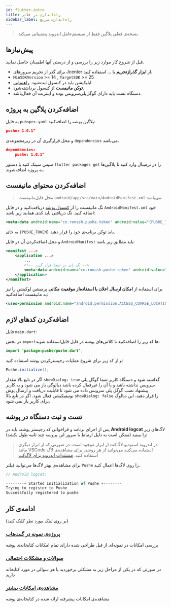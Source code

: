 ```yaml
---
id: flutter-intro
title: راه‌اندازی در فلاتر
sidebar_label: راه‌اندازی سریع
---
```


> نسخه‌ی فعلی پلاگین فقط از سیستم‌عامل اندروید پشتیبانی می‌کند.

## پیش‌نیاز‌ها

قبل از شروع کار موارد زیر را بررسی و از درستی آنها اطمینان حاصل نمایید.

- برای گذر از تحریم سرور‌های Jcenter از **ابزار گذرازتحریم** یا ... استفاده کنید.
- `MinSDKVersion` >= 14 , `TargetSDK` >= 25
- اپلیکیشن باید در کنسول ثبت‌شود. [راهنمایی](/docs/console/console-submit)
- **توکن مانیفست** از کنسول برداشته‌شود.
- دستگاه تست باید دارای گوگل‌پلی‌سرویس بوده و اینترنت آن فعال‌باشد.

## اضافه‌کردن پلاگین به پروژه

به فایل `pubspec.yaml` پلاگین پوشه را اضافه‌کنید:


```json
pushe: 1.0.1^
```

و محل قرارگیری آن در زیرمجموعه‌ی `dependencies` می‌باشد.

```json
dependencies:
    pushe: 1.0.1^
```

سپس سینک کنید یا دستور `flutter packages get` را در ترمینال وارد کنید تا پلاگین‌ها به پروژه اضافه‌شوند.

## اضافه‌کردن محتوای مانیفست

> محل فایل‌مانیفست `android/app/src/main/AndroidManifest.xml` می‌باشد.

تگ مانیفست را از [کنسول پوشه](https://console.pushe.co) دریافت‌کنید و در فایل `AndroidManifest.xml` خود اضافه کنید. تگ دریافتی باید کدی همانند زیر باشد:


```xml
<meta-data android:name="co.ronash.pushe.token" android:value="{PUSHE_TOKEN}" />
```

به جای `{PUSHE_TOKEN}` باید توکن برنامه‌ی خود را قرار دهید.

و محل اضافه‌کردن آن در فایل `AndroidManifest` باید مطابق زیر باشد:

```xml
<manifest ...>
    <application ...>
        ...
        <!-- تگ باید در اینجا قرار گیرد -->
        <meta-data android:name="co.ronash.pushe.token" android:value="{PUSHE_TOKEN}" />
    </application>
</manifest>
```

برای استفاده از **امکان ارسال اعلان با استفاده‌از موقعیت مکانی** پرمیشن لوکیشن را نیز به مانیفست اضافه‌کنید:

```xml
<uses-permission android:name="android.permission.ACCESS_COARSE_LOCATION"/>
```

## اضافه‌کردن کدهای لازم

فایل `main.dart`:

در بخش `import`ها کد زیر را اضافه‌کنید تا کلاس‌های پوشه در فایل قابل‌استفاده شوند:

```java
import 'package:pushe/pushe.dart';
```

و از کد زیر برای شروع‌ عملیات رجیسترکردن پوشه استفاده کنید:

```java
Pushe.initialize();
```

اگر در تابع بالا مقدار `showDialog: true` گذاشته شود و دستگاه کاربر شما گوگل پلی سرویس نداشته باشد و یا آن را غیرفعال کرده باشد دیالوگی باز می شود و به کاربر پیشنهاد نصب گوگل پلی سرویس داده می شود تا قابلیت دریافت و ارسال پوش نوتیفیکیشن فعال شود. اگر در تابع بالا `showDialog: false` را قرار دهید، این دیالوگ برای کاربر باز نمی شود.

## تست و ثبت دستگاه در پوشه

پس از اجرای برنامه و فراخوانی کد رجیستر پوشه، باید در **Android logcat** لاگ‌های زیر را ببینید (ممکن است به دلیل ارتباط با سرور این پروسه چند ثانیه طول بکشد):

> در اندروید استودیو لاگ‌کت از ابزار موجود است. در صورتی که از ابزار دیگری مانند VSCode استفاده‌ می‌کنید می‌توانید از هر روشی برای مشاهده‌ی لاگ استفاده کنید. [مستندات اندروید برای لاگ‌کت](https://developer.android.com/studio/command-line/logcat)

برای مشاهده‌ی بهتر لاگ‌ها می‌توانید فیلتر `Pushe` را روی لاگ‌ها اعمال کنید.

```js
// Android logcat:

--------+ Started Initialization of Pushe +--------
Trying to register to Pushe
Successfully registered to pushe
```

## ادامه‌ی کار
(بر روی لینک مورد نظر کلیک کنید)

### [پروژه‌ی نمونه در گیت‌هاب](https://github.com/pusheco/pushe-flutter)
بررسی امکانات در نمونه‌ای از قبل طراحی شده دارای تمام امکانات کتابخانه‌ی پوشه

### [سوالات و مشکلات احتمالی](/docs/flutter/flutter-errors)
در صورتی که در یکی از مراحل زیر به مشکلی برخوردید یا هر سوالی در مورد کتابخانه‌ دارید

### [مشاهده‌ی امکانات بیشتر](/docs/flutter/flutter-advanced)
مشاهده‌ی امکانات پیشرفته ارائه‌ شده در کتابخانه‌‌ی پوشه